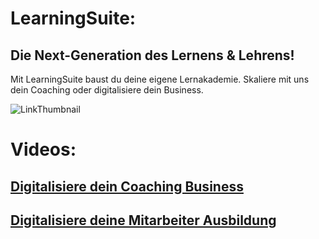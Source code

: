 # LearningSuite:
## Die Next-Generation des Lernens & Lehrens!

Mit LearningSuite baust du deine eigene Lernakademie. Skaliere mit uns dein Coaching oder digitalisiere dein Business.

![LinkThumbnail](https://user-images.githubusercontent.com/16261713/174484059-cd29ce2c-a222-4a53-8cf7-cef9fb460cf0.jpg)

# Videos:
## [Digitalisiere dein Coaching Business](https://youtu.be/ym5w8eZTOQ4)
## [Digitalisiere deine Mitarbeiter Ausbildung](https://www.youtube.com/watch?v=_CYNf_0XFQA&t=1s)

